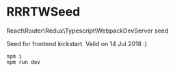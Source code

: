 # RRRTWSeed
React\Router\Redux\Typescript\WebpackDevServer seed

Seed for frontend kickstart. Valid on 14 Jul 2018 :)

```
npm i
npm run dev
```
